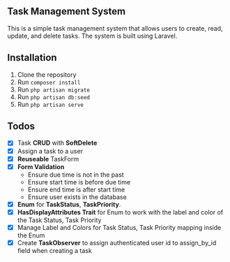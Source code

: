 ## Task Management System

This is a simple task management system that allows users to create, read, update, and delete tasks. The system is built
using Laravel.

## Installation

1. Clone the repository
2. Run `composer install`
3. Run `php artisan migrate`
4. Run `php artisan db:seed`
5. Run `php artisan serve`

## Todos

- [x] Task **CRUD** with **SoftDelete**
- [x] Assign a task to a user
- [x] **Reuseable** TaskForm
- [x] **Form Validation**
    - Ensure due time is not in the past
    - Ensure start time is before due time
    - Ensure end time is after start time
    - Ensure user exists in the database
- [x] **Enum** for **TaskStatus**, **TaskPriority**.
- [x] **HasDisplayAttributes Trait** for Enum to work with the label and color of the Task Status, Task Priority
- [x] Manage Label and Colors for Task Status, Task Priority mapping inside the Enum
- [x] Create **TaskObserver** to assign authenticated user id to assign_by_id field when creating a task 
